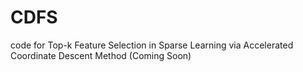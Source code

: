 # CDFS
code for Top-k Feature Selection in Sparse Learning via Accelerated Coordinate Descent Method (Coming Soon)
